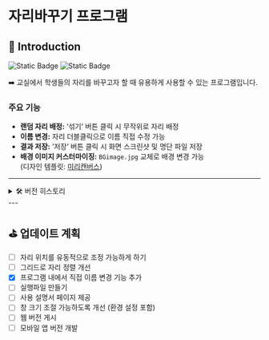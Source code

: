 # 자리바꾸기 프로그램

## 📌 Introduction

<img alt="Static Badge" src="https://img.shields.io/badge/python-%233776AB?style=for-the-badge&logo=python&logoColor=white"> <img alt="Static Badge" src="https://img.shields.io/badge/PyQt5-%2341CD52?style=for-the-badge&logo=Qt&logoColor=white">

➡️ 교실에서 학생들의 자리를 바꾸고자 할 때 유용하게 사용할 수 있는 프로그램입니다.  


### 주요 기능

- **랜덤 자리 배정:** ‘섞기’ 버튼 클릭 시 무작위로 자리 배정
- **이름 변경:** 자리 더블클릭으로 이름 직접 수정 가능
- **결과 저장:** ‘저장’ 버튼 클릭 시 화면 스크린샷 및 명단 파일 저장
- **배경 이미지 커스터마이징:** `BGimage.jpg` 교체로 배경 변경 가능  
  (디자인 템플릿: [미리캔버스](https://www.miricanvas.com/v/14lv5s5))

---
<details>
<summary>🛠️ 버전 히스토리</summary>
<div markdown="1">

### ver.1.2 (2025.05.20)

- 드래그 앤 드롭 기능 구현시도, Qt의 알고리즘 상 특정 위젯을 드래그하여 옮기기 위해서는 프로그램을 재구성해야 한다는 결론.
- 코드 가시성 개선 (리팩토링)

### ver.1.1 (2025.05.15)

- 좌석 이름을 더블클릭하여 수정 가능
- 저장 완료 시 메시지 출력 추가
- 일부 OS에서 전체 화면 스크린샷 문제 수정
- 좌석 변수 선언 방식 개선 (리팩토링)
- '섞기' 및 '저장' 버튼 UI 개선

### ver.1.0 (~2023.03.31)

- 좌석 수 고정
- 특정 좌석 고정 가능 (셔플 시)
- 파일 입출력 기능 구현
- 자리 섞기 시 카운트다운 GIF 표시
</div>
</details>
---

## ⛳️ 업데이트 계획

- [ ] 자리 위치를 유동적으로 조정 가능하게 하기
- [ ] 그리드로 자리 정렬 개선
- [x] 프로그램 내에서 직접 이름 변경 기능 추가
- [ ] 실행파일 만들기
- [ ] 사용 설명서 페이지 제공
- [ ] 창 크기 조절 가능하도록 개선 (환경 설정 포함)
- [ ] 웹 버전 게시
- [ ] 모바일 앱 버전 개발
